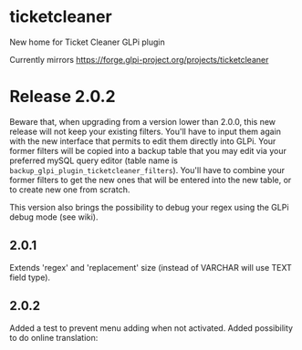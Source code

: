 # ticketcleaner
New home for Ticket Cleaner GLPi plugin

Currently mirrors https://forge.glpi-project.org/projects/ticketcleaner


# Release 2.0.2
Beware that, when upgrading from a version lower than 2.0.0, this new release will not keep your existing filters. You'll have to input them again with the new interface that permits to edit them directly into GLPi.
Your former filters will be copied into a backup table that you may edit via your preferred mySQL query editor (table name is `backup_glpi_plugin_ticketcleaner_filters`).
You'll have to combine your former filters to get the new ones that will be entered into the new table, or to create new one from scratch.

This version also brings the possibility to debug your regex using the GLPi debug mode (see wiki).

## 2.0.1
Extends 'regex' and 'replacement' size (instead of VARCHAR will use TEXT field type).

## 2.0.2
Added a test to prevent menu adding when not activated.
Added possibility to do online translation: 
